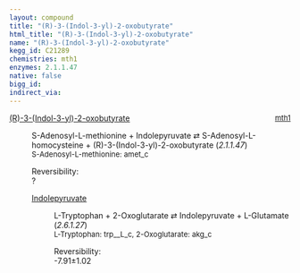 ```yaml
---
layout: compound
title: "(R)-3-(Indol-3-yl)-2-oxobutyrate"
html_title: "(R)-3-(Indol-3-yl)-2-oxobutyrate"
name: "(R)-3-(Indol-3-yl)-2-oxobutyrate"
kegg_id: C21289
chemistries: mth1
enzymes: 2.1.1.47
native: false
bigg_id:
indirect_via:
---
```

<dl><dt class='rs-product'><a href='{{ site.url }}{{ site.baseurl }}/compounds/C21289' class='link-dark' data-bs-toggle='tooltip' data-bs-html='true' data-bs-title='KEGG: C21289'>(R)-3-(Indol-3-yl)-2-oxobutyrate</a><span style='float: right; max-width: 40%'><a href='{{ site.url }}{{ site.baseurl }}/chemistries/mth1' class='link-dark opacity-50' style='font-size: small; word-wrap: anywhere;'>mth1</a></span></dt><dd><p>S-Adenosyl-L-methionine + Indolepyruvate &#8644; S-Adenosyl-L-homocysteine + (R)-3-(Indol-3-yl)-2-oxobutyrate (<i>2.1.1.47</i>)<br /><span style='font-size: small;'><span data-bs-toggle='tooltip' data-bs-html='true' data-bs-title='KEGG: C00019'>S-Adenosyl-L-methionine</span>: amet_c</span><br /><div class="reversibility_info">Reversibility: <div class="progress"><div class="progress-bar bg-light" role="progressbar" style="width: 100%" aria-valuenow="0" aria-valuemin="0" aria-valuemax="100"></div></div><span>?</span><div class="progress"><div class="progress-bar bg-light" role="progressbar" style="width: 100%" aria-valuenow="0" aria-valuemin="0" aria-valuemax="10"></div></div></div></p><dl><dt><a href='{{ site.url }}{{ site.baseurl }}/compounds/C00331' class='link-dark' data-bs-toggle='tooltip' data-bs-html='true' data-bs-title='KEGG: C00331'>Indolepyruvate</a><span style='float: right; max-width: 40%'><a href='{{ site.url }}{{ site.baseurl }}/chemistries/None' class='link-dark opacity-50' style='font-size: small; word-wrap: anywhere;'></a></span></dt><dd><p>L-Tryptophan + 2-Oxoglutarate &#8644; Indolepyruvate + L-Glutamate (<i>2.6.1.27</i>)<br /><span style='font-size: small;'><span data-bs-toggle='tooltip' data-bs-html='true' data-bs-title='KEGG: C00078'>L-Tryptophan</span>: trp__L_c, <span data-bs-toggle='tooltip' data-bs-html='true' data-bs-title='KEGG: C00026'>2-Oxoglutarate</span>: akg_c</span><br /><div class="reversibility_info">Reversibility: <div class="progress" style="flex-direction: row-reverse;"><div class="progress-bar bg-success" role="progressbar" style="width: 79.10%" aria-valuenow="-7.909838204526456" aria-valuemin="0" aria-valuemax="10"></div><div class="progress-bar bg-warning" role="progressbar" style="width: 10.18%" aria-valuenow="-7.909838204526456" aria-valuemin="0" aria-valuemax="10"></div></div><span>-7.91&plusmn;1.02</span><div class="progress"><div class="progress-bar bg-danger" role="progressbar" style="width: 0%" aria-valuenow="-7.909838204526456" aria-valuemin="0" aria-valuemax="10"></div></div></div></p><dl></dl></dd></dl></dd></dl>